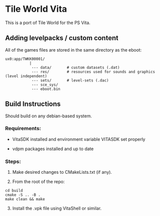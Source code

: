 # Tile World Vita

This is a port of Tile World for the PS Vita.

## Adding levelpacks / custom content

All of the games files are stored in the same directory as the eboot:

```
ux0:app/TWKK00001/
           |
            --- data/       # custom datasets (.dat)
            --- res/        # resources used for sounds and graphics (level independent)
            --- sets/       # level-sets (.dac)
            --- sce_sys/
            --- eboot.bin

```

## Build Instructions

Should build on any debian-based system.

### Requirements:

- VitaSDK installed and environment variable VITASDK set properly

- vdpm packages installed and up to date  

### Steps:

1. Make desired changes to CMakeLists.txt (if any).

2. From the root of the repo:

```
cd build
cmake -S .. -B .
make clean && make
```

3. Install the .vpk file using VitaShell or similar.
